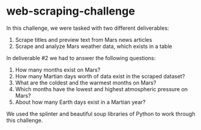 # web-scraping-challenge

In this challenge, we were tasked with two different deliverables:
  1. Scrape titles and preview text from Mars news articles
  2. Scrape and analyze Mars weather data, which exists in a table

In deliverable #2 we had to answer the following questions:
  1. How many months exist on Mars?
  2. How many Martian days worth of data exist in the scraped dataset?
  3. What are the coldest and the warmest months on Mars?
  4. Which months have the lowest and highest atmospheric pressure on Mars?
  5. About how many Earth days exist in a Martian year?

We used the splinter and beautiful soup libraries of Python to work through this challenge. 
